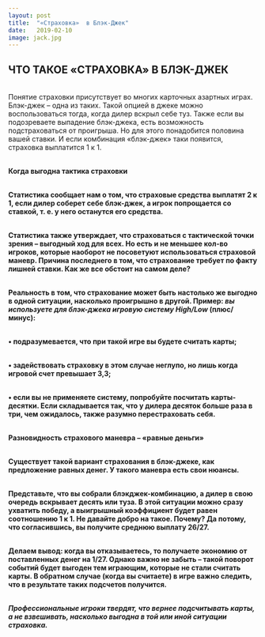 ```yaml
---
layout: post
title:  "«Страховка»  в Блэк-Джек"
date:   2019-02-10
image: jack.jpg
---
```


## ЧТО ТАКОЕ «СТРАХОВКА» В БЛЭК-ДЖЕК

<br>Понятие страховки присутствует во многих карточных азартных играх. Блэк-джек – одна из таких. Такой опцией в джеке можно воспользоваться тогда, когда дилер вскрыл себе туз. Также если вы подозреваете выпадение блэк-джека, есть возможность подстраховаться от проигрыша. Но для этого понадобится половина вашей ставки. И если комбинация «блэк-джек» таки появится, страховка выплатится 1 к 1.

<br><strong>Когда выгодна тактика страховки

<br>Статистика сообщает нам о том, что страховые средства выплатят 2 к 1, если дилер соберет себе блэк-джек, а игрок попрощается со ставкой, т. е. у него останутся его средства.

<br>Статистика также утверждает, что страховаться с тактической точки зрения – выгодный ход для всех. Но есть и не меньшее кол-во игроков, которые наоборот не посоветуют использоваться страховой маневр. Причина последнего в том, что страхование требует по факту лишней ставки. Как же все обстоит на самом деле?

<br>Реальность в том, что страхование может быть настолько же выгодно в одной ситуации, насколько проигрышно в другой. Пример: <i>вы используете для блэк-джека игровую систему  High/Low </i>(плюс/минус):

<br>•	подразумевается, что при такой игре вы будете считать карты;

<br>•	задействовать страховку в этом случае неглупо, но лишь когда игровой счет превышает 3,3;

<br>•	если вы не применяете систему, попробуйте посчитать карты-десятки. Если складывается так, что у дилера десяток больше раза в три, чем ожидалось, также разумно перестраховать себя.

<br><strong>Разновидность страхового маневра – «равные деньги»</strong>

<br>Существует такой вариант страхования в блэк-джеке, как предложение равных денег. У такого маневра есть свои нюансы.

<br>Представьте, что вы собрали блэкджек-комбинацию, а дилер в свою очередь вскрывает десять или туза. В этой ситуации можно сразу ухватить победу, а выигрышный коэффициент будет равен соотношению 1 к 1.  Не давайте добро на такое. Почему? Да потому, что согласившись, вы получите среднюю выплату 26/27.

<br>Делаем вывод: когда вы отказываетесь, то получаете экономию от поставленных денег на 1/27. Однако важно не забыть – такой поворот событий будет выгоден тем играющим, которые не стали считать карты. В обратном случае (когда вы считаете) в игре важно следить, что в результате таких подсчетов получится. 

<br><i>Профессиональные игроки твердят, что вернее подсчитывать карты, а не взвешивать, насколько выгодна в той или иной ситуации страховка.</i> 

